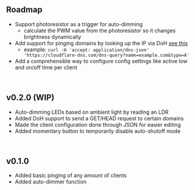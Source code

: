 ## Roadmap
- Support photoresistor as a trigger for auto-dimming
    - calculate the PWM value from the photoresistor so it changes brightness dynamically
- Add support for pinging domains by looking up the IP via DoH [see this](https://developers.cloudflare.com/1.1.1.1/encryption/dns-over-https/make-api-requests/)
    - example: `curl -H 'accept: application/dns-json' 'https://cloudflare-dns.com/dns-query?name=example.com&type=A'`
- Add a comprehensible way to configure config settings like active low and on/off time per client

<br>

## v0.2.0 (WIP)
- Auto-dimming LEDs based on ambient light by reading an LDR
- Added DoH support to send a GET/HEAD <!--(TODO)--> request to certain domains
- Made the client configuration done through JSON for easier editing
- Added momentary button to temporarily disable auto-shutoff mode

<br>

## v0.1.0
- Added basic pinging of any amount of clients
- Added auto-dimmer function
